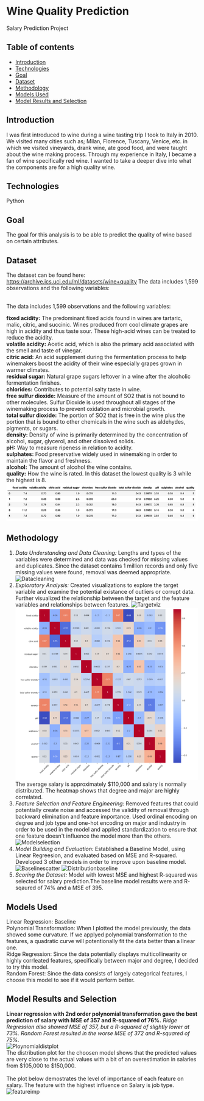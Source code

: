 # Wine Quality Prediction
Salary Prediction Project
## Table of contents
* [Introduction](#introduction)
* [Technologies](#technologies)
* [Goal](#goal)
* [Dataset](#dataset)
* [Methodology](#methodology)
* [Models Used](#models-used)
* [Model Results and Selection](#model-results-and-selection)
## Introduction
I was first introduced to wine during a wine tasting trip I took to Italy in 2010. We visited many cities such as; Milan, Florence, Tuscany, Venice, etc. in which we visited vineyards, drank wine, ate good food, and were taught about the wine making process. Through my experience in Italy, I became a fan of wine specifically red wine. I wanted to take a deeper dive into what the components are for a high quality wine. 
## Technologies
Python
## Goal
The goal for this analysis is to be able to predict the quality of wine based on certain attributes.
## Dataset
The dataset can be found here:
https://archive.ics.uci.edu/ml/datasets/wine+quality
The data includes 1,599 observations and the following variables:

<br>
The data includes 1,599 observations and the following variables:

**fixed acidity:** The predominant fixed acids found in wines are tartaric, malic, citric, and succinic. Wines produced from cool climate grapes are high in acidity and thus taste sour. These high-acid wines can be treated to reduce the acidity.
<br>
**volatile acidity:** Acetic acid, which is also the primary acid associated with the smell and taste of vinegar.
<br>
**citric acid:** An acid supplement during the fermentation process to help winemakers boost the acidity of their wine especially grapes grown in warmer climates.
<br>
**residual sugar:** Natural grape sugars leftover in a wine after the alcoholic fermentation finishes.
<br>
**chlorides:** Contributes to potential salty taste in wine.
<br>
**free sulfur dioxide:** Measure of the amount of SO2 that is not bound to other molecules. Sulfur Dioxide is used throughout all stages of the winemaking process to prevent oxidation and microbial growth.
<br>
**total sulfur dioxide:** The portion of SO2 that is free in the wine plus the portion that is bound to other chemicals in the wine such as aldehydes, pigments, or sugars.
<br>
**density:** Density of wine is primarily determined by the concentration of alcohol, sugar, glycerol, and other dissolved solids.
<br>
**pH:** Way to measure ripeness in relation to acidity.
<br>
**sulphates:** Food preservative widely used in winemaking in order to maintain the flavor and freshness.
<br>
**alcohol:** The amount of alcohol the wine contains.
<br>
**quality:** How the wine is rated. In this dataset the lowest quality is 3 while the highest is 8.
![Dataview](./img/dataview.png)
## Methodology
1. *Data Understanding and Data Cleaning:* Lengths and types of the variables were determined and data was checked for missing values and duplicates. Since the dataset contains 1 million records and only five missing values were found, removal was deemed appropriate. <br />
![Datacleaning](./img/datacleaning.png)
2. *Exploratory Analysis:* Created visualizations to explore the target variable and examine the potential existance of outliers or corrupt data. Further visualized the relationship between the target and the feature variables and relationships between features.
![Targetviz](./img/targetviz.png) ![Heatmap](./img/heatmap.png) <br />
The average salary is approximately $110,000 and salary is normally distributed. The heatmap shows that degree and major are highly correlated.
3. *Feature Selection and Feature Engineering:* Removed features that could potentially create noise and accessed the validity of removal through backward elimination and feature importance. Used ordinal encoding on degree and job type and one-hot encoding on major and industry in order to be used in the model and applied standardization to ensure that one feature doesn't influence the model more than the others.
![Modelselection](./img/modelselection.png)
4. *Model Building and Evaluation:* Established a Baseline Model, using Linear Regreesion, and evaluated based on MSE and R-squared. Developed 3 other models in order to improve upon baseline model. <br />
![Baselinescatter](./img/baselinescatter.png) ![Distributionbaseline](./img/distributionbaseline.png)
5. *Scoring the Dataset:* Model with lowest MSE and highest R-squared was selected for salary prediction.The baseline model results were and R-sqaured of 74% and a MSE of 395.
## Models Used
Linear Regression: Baseline
<br>
Polynomial Transformation: When I plotted the model previously, the data showed some curvature. If we applyed polynomial transformation to the features, a quadratic curve will potentionally fit the data better than a linear one.
<br>
Ridge Regression: Since the data potentially displays multicollinearity or highly corrleated features, specifically between major and degree, I decided to try this model.
<br>
Random Forest: Since the data consists of largely categorical features, I choose this model to see if it would perform better.
## Model Results and Selection
**Linear regression with 2nd order polynomial transformation gave the best prediction of salary with MSE of 357 and R-squared of 76%.**
*Ridge Regression also showed MSE of 357, but a R-squared of slightly lower at 73%.
Random Forest resulted in the worse MSE of 372 and R-squared of 75%.*<br />
![Ploynomialdistplot](./img/polydistplot.png)<br />
The distribution plot for the choosen model shows that the predicted values are very close to the actual values with a bit of an overestimation in salaries from $105,000 to $150,000.<br />
<br>
The plot below demostrates the level of importance of each feature on salary. The feature with the highest influence on Salary is job type.
![featureimp](./img/featureimp.png)<br />
